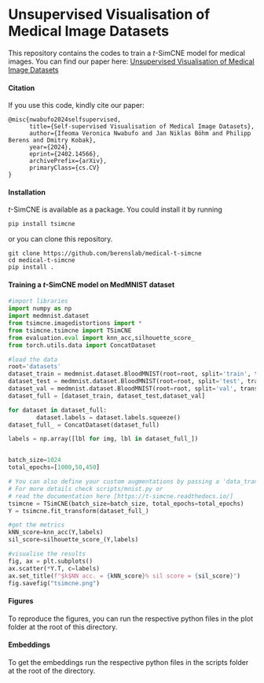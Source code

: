 # Unsupervised Visualisation of Medical Image Datasets

This repository contains the codes to train a $t$-SimCNE model for medical images. You can find our paper here: [Unsupervised Visualisation of Medical Image Datasets
](https://arxiv.org/pdf/2402.14566.pdf)

#### Citation
If you use this code, kindly cite our paper:

```
@misc{nwabufo2024selfsupervised,
      title={Self-supervised Visualisation of Medical Image Datasets}, 
      author={Ifeoma Veronica Nwabufo and Jan Niklas Böhm and Philipp Berens and Dmitry Kobak},
      year={2024},
      eprint={2402.14566},
      archivePrefix={arXiv},
      primaryClass={cs.CV}
}
```

#### Installation
$t$-SimCNE is available as a package. You could install it by running 
```python
pip install tsimcne
``` 
or you can clone this repository.
```
git clone https://github.com/berenslab/medical-t-simcne
cd medical-t-simcne
pip install .
```

#### Training a $t$-SimCNE model on MedMNIST dataset
```python
#import libraries
import numpy as np
import medmnist.dataset
from tsimcne.imagedistortions import *
from tsimcne.tsimcne import TSimCNE
from evaluation.eval import knn_acc,silhouette_score_
from torch.utils.data import ConcatDataset

#load the data
root='datasets'
dataset_train = medmnist.dataset.BloodMNIST(root=root, split='train', transform=None,target_transform=None, download=True)
dataset_test = medmnist.dataset.BloodMNIST(root=root, split='test', transform=None, target_transform=None, download=True)
dataset_val = medmnist.dataset.BloodMNIST(root=root, split='val', transform=None, target_transform=None, download=True)
dataset_full = [dataset_train, dataset_test,dataset_val]

for dataset in dataset_full:
        dataset.labels = dataset.labels.squeeze()
dataset_full_ = ConcatDataset(dataset_full)

labels = np.array([lbl for img, lbl in dataset_full_])


batch_size=1024
total_epochs=[1000,50,450]

# You can also define your custom augmentations by passing a 'data_transform' parameter.
# For more details check scripts/mnist.py or 
# read the documentation here [https://t-simcne.readthedocs.io/]  
tsimcne = TSimCNE(batch_size=batch_size, total_epochs=total_epochs) 
Y = tsimcne.fit_transform(dataset_full_)

#get the metrics
kNN_score=knn_acc(Y,labels)
sil_score=silhouette_score_(Y,labels)

#visualise the results
fig, ax = plt.subplots()
ax.scatter(*Y.T, c=labels)
ax.set_title(f"$k$NN acc. = {kNN_score}% sil score = {sil_score}")
fig.savefig("tsimcne.png")

```

#### Figures
To reproduce the figures, you can run the respective python files in the plot folder at the root of this directory.

#### Embeddings
To get the embeddings run the respective python files in the scripts folder at the root of the directory.

